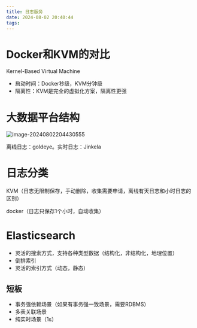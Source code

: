```yaml
---
title: 日志服务
date: 2024-08-02 20:40:44
tags:
---
```


# Docker和KVM的对比

Kernel-Based Virtual Machine

- 启动时间：Docker秒级，KVM分钟级
- 隔离性：KVM是完全的虚拟化方案，隔离性更强

# 大数据平台结构

![image-20240802204430555](https://kjgadfk-1311071500.cos.ap-nanjing.myqcloud.com/image-20240802204430555.png)

离线日志：goldeye。实时日志：Jinkela

# 日志分类

KVM（日志无限制保存，手动删除，收集需要申请，离线有天日志和小时日志的区别）

docker（日志只保存1个小时，自动收集）

# Elasticsearch

- 灵活的搜索方式，支持各种类型数据（结构化，非结构化，地理位置）
- 倒排索引
- 灵活的索引方式（动态，静态）

## 短板

- 事务强依赖场景（如果有事务强一致场景，需要RDBMS）
- 多表关联场景
- 纯实时场景（1s）
